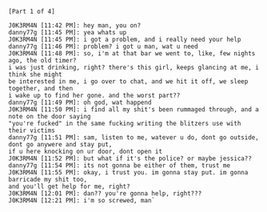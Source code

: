 
`[Part 1 of 4]`

    J0K3RM4N [11:42 PM]: hey man, you on?   
    danny77g [11:45 PM]: yea whats up   
    J0K3RM4N [11:45 PM]: i got a problem, and i really need your help 
    danny77g [11:46 PM]: problem? i got u man, wat u need   
    J0K3RM4N [11:48 PM]: so, i'm at that bar we went to, like, few nights ago, the old timer? 
    i was just drinking, right? there's this girl, keeps glancing at me, i think she might 
    be interested in me, i go over to chat, and we hit it off, we sleep together, and then 
    i wake up to find her gone. and the worst part??   
    danny77g [11:49 PM]: oh god, wat happend   
    J0K3RM4N [11:50 PM]: i find all my shit's been rummaged through, and a note on the door saying 
    "you're fucked" in the same fucking writing the blitzers use with their victims   
    danny77g [11:51 PM]: sam, listen to me, watever u do, dont go outside, dont go anywere and stay put, 
    if u here knocking on ur door, dont open it   
    J0K3RM4N [11:52 PM]: but what if it's the police? or maybe jessica??   
    danny77g [11:54 PM]: its not gonna be either of them, trust me   
    J0K3RM4N [11:55 PM]: okay, i trust you. im gonna stay put. im gonna barricade my shit too, 
    and you'll get help for me, right?   
    J0K3RM4N [12:01 PM]: dan?? you're gonna help, right???   
    J0K3RM4N [12:21 PM]: i'm so screwed, man`

